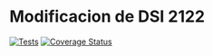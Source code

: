 # Modificacion de DSI 2122

[![Tests](https://github.com/Yeixon98/P7-Mod/actions/workflows/tests.yml/badge.svg?branch=master)](https://github.com/Yeixon98/P7-Mod/actions/workflows/tests.yml)
[![Coverage Status](https://coveralls.io/repos/github/Yeixon98/P7-Mod/badge.svg?branch=master)](https://coveralls.io/github/Yeixon98/P7-Mod?branch=master)